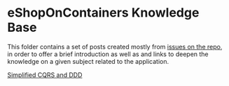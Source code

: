 eShopOnContainers Knowledge Base
================================

This folder contains a set of posts created mostly from [issues on the repo](https://github.com/dotnet-architecture/eShopOnContainers/issues), in order to offer a brief introduction as well as and links to deepen the knowledge on a given subject related to the application.

[Simplified CQRS and DDD](simplified-cqrs-ddd\post.md)
